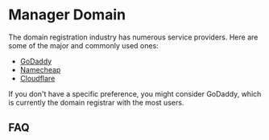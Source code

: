 # Manager Domain

The domain registration industry has numerous service providers. Here are some of the major and commonly used ones:
* [GoDaddy](https://www.godaddy.com/)
* [Namecheap](https://www.namecheap.com/)
* [Cloudflare](https://cloudflare.com)

If you don't have a specific preference, you might consider GoDaddy, which is currently the domain registrar with the most users.

## FAQ 
